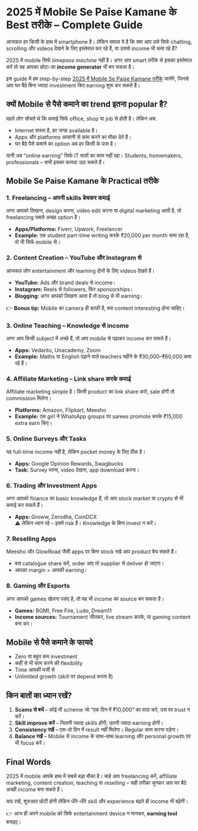 # 2025 में Mobile Se Paise Kamane के Best तरीके – Complete Guide  

आजकल हर किसी के हाथ में smartphone है। लेकिन सवाल ये है कि क्या आप उसे सिर्फ chatting, scrolling और videos देखने के लिए इस्तेमाल कर रहे हैं, या उससे income भी कमा रहे हैं?  

2025 में mobile सिर्फ *timepass machine* नहीं है। अगर आप smart तरीके से इसका इस्तेमाल करें तो यह आपका छोटा-सा **income generator** भी बन सकता है।  

इस guide में हम step-by-step [2025 में Mobile Se Paise Kamane तरीके](https://biogrami.com/mobile-se-paise-kaise-kamaye/) जानेंगे, जिनसे आप घर बैठे बिना ज्यादा investment किए earning शुरू कर सकते हैं।  


## क्यों Mobile से पैसे कमाने का trend इतना popular है?  

पहले लोग सोचते थे कि कमाई सिर्फ office, shop या job से होती है। लेकिन अब:  

- Internet सस्ता है, हर जगह available है।  
- Apps और platforms आसानी से काम करने का मौका देते हैं।  
- घर बैठे पैसे कमाने का option अब हर किसी के पास है।  

यानी अब “online earning” सिर्फ IT वालों का काम नहीं रहा। Students, homemakers, professionals – सभी इसका फायदा उठा सकते हैं।  


## Mobile Se Paise Kamane के Practical तरीके  

### 1. Freelancing – अपनी skills बेचकर कमाई  
अगर आपको लिखना, design करना, video edit करना या digital marketing आती है, तो freelancing सबसे अच्छा option है।  

- **Apps/Platforms:** Fiverr, Upwork, Freelancer  
- **Example:** एक student part-time writing करके ₹20,000 per month कमा रहा है, वो भी सिर्फ mobile से।  


### 2. Content Creation – YouTube और Instagram से  
आजकल लोग entertainment और learning दोनों के लिए videos देखते हैं।  

- **YouTube:** Ads और brand deals से income।  
- **Instagram:** Reels से followers, फिर sponsorships।  
- **Blogging:** अगर आपको लिखना आता है तो blog से भी earning।  

👉 **Bonus tip:** Mobile का camera ही काफी है, बस content interesting होना चाहिए।  


### 3. Online Teaching – Knowledge से income  
अगर आप किसी subject में अच्छे हैं, तो आप mobile से पढ़ाकर income कर सकते हैं।  

- **Apps:** Vedantu, Unacademy, Zoom  
- **Example:** Maths या English पढ़ाने वाले teachers महीने के ₹30,000–₹60,000 कमा रहे हैं।  


### 4. Affiliate Marketing – Link share करके कमाई  
Affiliate marketing simple है। किसी product का link share करो, sale होगी तो commission मिलेगा।  

- **Platforms:** Amazon, Flipkart, Meesho  
- **Example:** एक girl ने WhatsApp groups पर sarees promote करके ₹15,000 extra earn किए।  


### 5. Online Surveys और Tasks  
यह full-time income नहीं है, लेकिन pocket money के लिए ठीक है।  

- **Apps:** Google Opinion Rewards, Swagbucks  
- **Task:** Survey भरना, video देखना, app download करना।  


### 6. Trading और Investment Apps  
अगर आपको finance का basic knowledge है, तो आप stock market या crypto से भी कमाई कर सकते हैं।  

- **Apps:** Groww, Zerodha, CoinDCX  
⚠️ लेकिन ध्यान रहे – इसमें risk है। Knowledge के बिना invest न करें।  


### 7. Reselling Apps  
Meesho और GlowRoad जैसी apps पर बिना stock रखे आप product बेच सकते हैं।  

- बस catalogue share करें, order आए तो supplier से deliver हो जाएगा।  
- आपका margin = आपकी earning।  


### 8. Gaming और Esports  
अगर आपको games खेलना पसंद है, तो यह भी income का source बन सकता है।  

- **Games:** BGMI, Free Fire, Ludo, Dream11  
- **Income sources:** Tournament जीतकर, live stream करके, या gaming content बना कर।  


## Mobile से पैसे कमाने के फायदे  

- Zero या बहुत कम investment  
- कहीं से भी काम करने की flexibility  
- Time आपकी मर्जी से  
- Unlimited growth (skill पर depend करता है)  


## किन बातों का ध्यान रखें?  

1. **Scams से बचें** – कोई भी scheme जो “एक दिन में ₹10,000” का वादा करे, उस पर trust न करें।  
2. **Skill improve करें** – जितनी ज्यादा skills होंगी, उतनी ज्यादा earning होगी।  
3. **Consistency रखें** – एक-दो दिन में result नहीं मिलेगा। Regular काम करना पड़ेगा।  
4. **Balance रखें** – Mobile से income के साथ-साथ learning और personal growth पर भी focus करें।  


## Final Words  

2025 में mobile आपके हाथ में सबसे बड़ा मौका है। चाहे आप freelancing करें, affiliate marketing, content creation, teaching या reselling – सही तरीका चुनकर आप घर बैठे अच्छी income बना सकते हैं।  

याद रखें, शुरुआत छोटी होगी लेकिन धीरे-धीरे skill और experience बढ़ते ही income भी बढ़ेगी।  

👉 आज ही अपने mobile को सिर्फ entertainment device न मानकर, **earning tool** बनाइए।  
